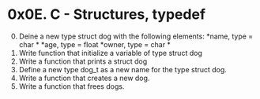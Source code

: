 # 0x0E. C - Structures, typedef

0. Deine a new type struct dog with the following elements:
   *name, type = char *
   *age, type = float
   *owner, type = char *
1. Write function that initialize a variable of type struct dog
2. Write a function that prints a struct dog
3. Define a new type dog_t as a new name for the type struct dog.
4. Write a function that creates a new dog.
5. Write a function that frees dogs.
